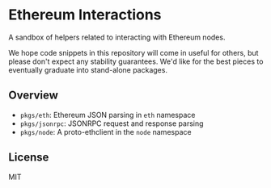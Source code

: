 # Ethereum Interactions

A sandbox of helpers related to interacting with Ethereum nodes.

We hope code snippets in this repository will come in useful for others, but
please don't expect any stability guarantees. We'd like for the best pieces to
eventually graduate into stand-alone packages.


## Overview

- `pkgs/eth`: Ethereum JSON parsing in `eth` namespace
- `pkgs/jsonrpc`: JSONRPC request and response parsing
- `pkgs/node`: A proto-ethclient in the `node` namespace


## License

MIT

